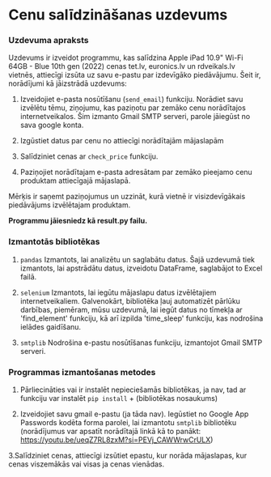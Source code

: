 # Cenu salīdzināšanas uzdevums

### Uzdevuma apraksts

Uzdevums ir izveidot programmu, kas salīdzina Apple iPad 10.9" Wi-Fi 64GB - Blue 10th gen (2022) cenas tet.lv, euronics.lv un rdveikals.lv vietnēs, attiecīgi izsūta uz savu e-pastu par izdevīgāko piedāvājumu.
Šeit ir, norādījumi kā jāizstrādā uzdevums:

1. Izveidojiet e-pasta nosūtīšanu (`send_email`) funkciju. Norādiet savu izvēlētu tēmu, ziņojumu, kas paziņotu par zemāko cenu norādītajos internetveikalos. Šim izmanto Gmail SMTP serveri, parole jāiegūst no sava google konta.

2. Izgūstiet datus par cenu no attiecīgi norādītajām mājaslapām 

3. Salīdziniet cenas ar `check_price` funkciju.

4. Paziņojiet norādītajam e-pasta adresātam par zemāko pieejamo cenu produktam attiecīgajā mājaslapā. 


Mērķis ir saņemt paziņojumus un uzzināt, kurā vietnē ir visizdevīgākais piedāvājums izvēlētajam produktam. 

**Programmu jāiesniedz kā result.py failu.**

### Izmantotās bibliotēkas

1. `pandas` 
Izmantots, lai analizētu un saglabātu datus. Šajā uzdevumā tiek izmantots, lai apstrādātu datus, izveidotu DataFrame, saglabājot to Excel failā.

2. `selenium`
Izmantots, lai iegūtu mājaslapu datus izvēlētajiem internetveikaliem. Galvenokārt, bibliotēka ļauj automatizēt pārlūku darbības, piemēram, mūsu uzdevumā, lai iegūt datus no tīmekļa ar 'find_element' funkciju, kā arī izpilda 'time_sleep' funkciju, kas nodrošina ielādes gaidīšanu.

3. `smtplib`
Nodrošina e-pastu nosūtīšanas funkciju, izmantojot Gmail SMTP serveri.


### Programmas izmantošanas metodes

1. Pārliecināties vai ir instalēt nepieciešamās bibliotēkas, ja nav, tad ar funkciju var instalēt `pip install` + (bibliotēkas nosaukums)

2. Izveidojiet savu gmail e-pastu (ja tāda nav). Iegūstiet no Google App Passwords kodēta forma parolei, lai izmantotu `smtplib` bibliotēku (norādījumus var apsatīt norādītajā linkā kā to panākt: https://youtu.be/ueqZ7RL8zxM?si=PEVj_CAWWrwCrULX)

3.Salīdziniet cenas, attiecīgi izsūtiet epastu, kur norāda mājaslapas, kur cenas viszemākās vai visas ja cenas vienādas.


